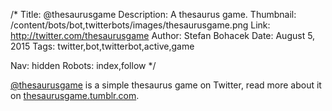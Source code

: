 /*
Title: @thesaurusgame
Description: A thesaurus game.
Thumbnail: /content/bots/bot,twitterbots/images/thesaurusgame.png
Link: http://twitter.com/thesaurusgame
Author: Stefan Bohacek
Date: August 5, 2015
Tags: twitter,bot,twitterbot,active,game

Nav: hidden
Robots: index,follow
*/

[@thesaurusgame](https://twitter.com/thesaurusgame) is a simple thesaurus game on Twitter, read more about it on [thesaurusgame.tumblr.com](http://thesaurusgame.tumblr.com/).